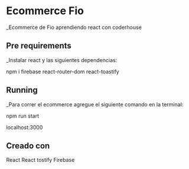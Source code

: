 # Ecommerce Fio

_Ecommerce de Fio aprendiendo react con coderhouse

## Pre requirements

_Instalar react y las siguientes dependencias:

npm i firebase react-router-dom react-toastify

## Running

_Para correr el ecommerce agregue el siguiente comando en la terminal:

npm run start

localhost:3000

## Creado con
React
React tostify
Firebase
